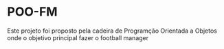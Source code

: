 # POO-FM

Este projeto foi proposto pela cadeira de Programção Orientada a Objetos onde o objetivo principal fazer o football manager
